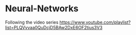 # Neural-Networks
Following the video series https://www.youtube.com/playlist?list=PLQVvvaa0QuDcjD5BAw2DxE6OF2tius3V3
